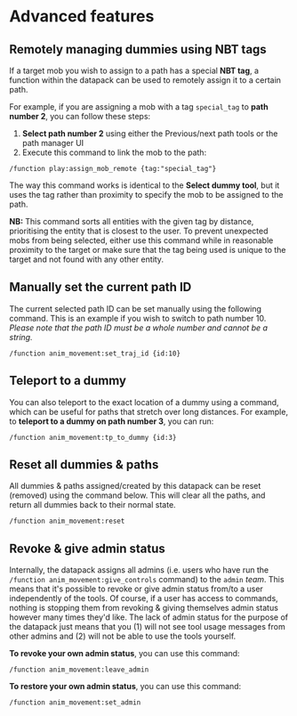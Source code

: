 # Advanced features

## Remotely managing dummies using NBT tags

If a target mob you wish to assign to a path has a special **NBT tag**, a function within the datapack can be used to remotely assign it to a certain path.

For example, if you are assigning a mob with a tag `special_tag` to **path number 2**, you can follow these steps:

1. **Select path number 2** using either the Previous/next path tools or the path manager UI
2. Execute this command to link the mob to the path:
```
/function play:assign_mob_remote {tag:"special_tag"}
```

The way this command works is identical to the **Select dummy tool**, but it uses the tag rather than proximity to specify the mob to be assigned to the path.

**NB:** This command sorts all entities with the given tag by distance, prioritising the entity that is closest to the user. To prevent unexpected mobs from being selected, either use this command while in reasonable proximity to the target or make sure that the tag being used is unique to the target and not found with any other entity.

## Manually set the current path ID

The current selected path ID can be set manually using the following command. This is an example if you wish to switch to path number 10. *Please note that the path ID must be a whole number and cannot be a string.*

```
/function anim_movement:set_traj_id {id:10}
```

## Teleport to a dummy

You can also teleport to the exact location of a dummy using a command, which can be useful for paths that stretch over long distances. For example, to **teleport to a dummy on path number 3**, you can run:

```
/function anim_movement:tp_to_dummy {id:3}
```

## Reset all dummies & paths

All dummies & paths assigned/created by this datapack can be reset (removed) using the command below. This will clear all the paths, and return all dummies back to their normal state.

```
/function anim_movement:reset
```

## Revoke & give admin status

Internally, the datapack assigns all admins (i.e. users who have run the `/function anim_movement:give_controls` command) to the `admin` *team*. This means that it's possible to revoke or give admin status from/to a user independently of the tools. Of course, if a user has access to commands, nothing is stopping them from revoking & giving themselves admin status however many times they'd like. The lack of admin status for the purpose of the datapack just means that you (1) will not see tool usage messages from other admins and (2) will not be able to use the tools yourself.

**To revoke your own admin status**, you can use this command:

```
/function anim_movement:leave_admin
```

**To restore your own admin status**, you can use this command:

```
/function anim_movement:set_admin
```